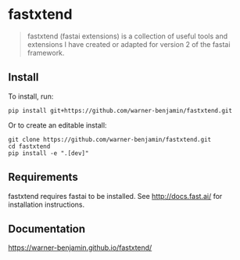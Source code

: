 # fastxtend
> fastxtend (fastai extensions) is a collection of useful tools and extensions I have created or adapted for version 2 of the fastai framework.


## Install

To install, run:
```
pip install git+https://github.com/warner-benjamin/fastxtend.git
```

Or to create an editable install:
```
git clone https://github.com/warner-benjamin/fastxtend.git
cd fastxtend
pip install -e ".[dev]"
```

## Requirements

fastxtend requires fastai to be installed. See http://docs.fast.ai/ for installation instructions.

## Documentation
https://warner-benjamin.github.io/fastxtend/

